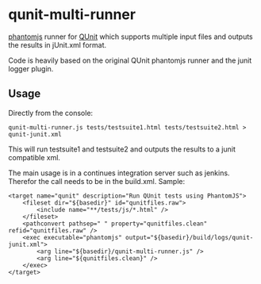 qunit-multi-runner
==================

[phantomjs](http://phantomjs.org/) runner for [QUnit](http://qunitjs.com) which supports multiple input files and outputs the results in jUnit.xml format.

Code is heavily based on the original QUnit phantomjs runner and the junit logger plugin.

Usage
-----

Directly from the console:

	qunit-multi-runner.js tests/testsuite1.html tests/testsuite2.html > qunit-junit.xml

This will run testsuite1 and testsuite2 and outputs the results to a junit compatible xml.

The main usage is in a continues integration server such as jenkins.
Therefor the call needs to be in the build.xml.
Sample:

	<target name="qunit" description="Run QUnit tests using PhantomJS">
 		<fileset dir="${basedir}" id="qunitfiles.raw">
			<include name="**/tests/js/*.html" />
		</fileset>
		<pathconvert pathsep=" " property="qunitfiles.clean" refid="qunitfiles.raw" />
		<exec executable="phantomjs" output="${basedir}/build/logs/qunit-junit.xml">
			<arg line="${basedir}/qunit-multi-runner.js" />
			<arg line="${qunitfiles.clean}" />
		</exec>
	</target>
